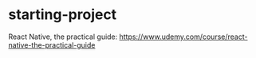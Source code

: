 # starting-project
React Native, the practical guide: https://www.udemy.com/course/react-native-the-practical-guide
